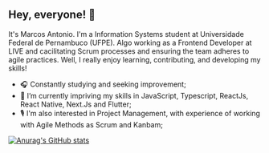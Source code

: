 ## Hey, everyone! 🧭

It's Marcos Antonio. I'm a Information Systems student at Universidade Federal de Pernambuco (UFPE). Algo working as a Frontend Developer at LIVE and cacilitating Scrum processes and ensuring the team adheres to agile practices. Well, I really enjoy learning, contributing, and developing my skills!

- 🎧 Constantly studying and seeking improvement;
- 🔧 I’m currently impriving my skills in JavaScript, Typescript, ReactJs, React Native, Next.Js and Flutter;
- 🎙️ I'm also interested in Project Management, with experience of working with Agile Methods as Scrum and Kanbam;

[![Anurag's GitHub stats](https://github-readme-stats.vercel.app/api?username=marcoslima12&count_private=true&show_icons=true&theme=slateorange)](https://github.com/anuraghazra/github-readme-stats)
